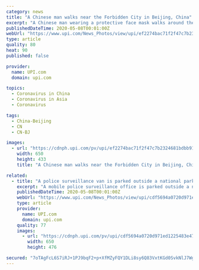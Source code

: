 ```yaml
---
category: news
title: "A Chinese man walks near the Forbidden City in Beijing, China"
excerpt: "A Chinese man wearing a protective face mask walks around the outskirts of the Forbidden City after the government lowered the Covid-19 threat to level two in Beijing on Thursday, May 7, 2020. Despite the easing of self-quarantine measures in the capital,"
publishedDateTime: 2020-05-08T00:01:00Z
webUrl: "https://www.upi.com/News_Photos/view/upi/ef2274bac71f2f47c7b2324681bdbb91/A-Chinese-man-walks-near-the-Forbidden-City-in-Beijing-China/"
type: article
quality: 80
heat: 90
published: false

provider:
  name: UPI.com
  domain: upi.com

topics:
  - Coronavirus in China
  - Coronavirus in Asia
  - Coronavirus

tags:
  - China-Beijing
  - CN
  - CN-BJ

images:
  - url: "https://cdnph.upi.com/pv/upi/ef2274bac71f2f47c7b2324681bdbb91/CHINA-COVID-19.jpg"
    width: 650
    height: 433
    title: "A Chinese man walks near the Forbidden City in Beijing, China"

related:
  - title: "A police surveillance van is parked outside a national park in Beijing, China"
    excerpt: "A mobile police surveillance office is parked outside a national park after the government lowered the Covid-19 threat to level two in Beijing on Thursday, May 7, 2020. Despite the easing of self-quarantine measures in the capital,"
    publishedDateTime: 2020-05-08T00:01:00Z
    webUrl: "https://www.upi.com/News_Photos/view/upi/cdf5694a0720d971ed1225483e47c186/A-police-surveillance-van-is-parked-outside-a-national-park-in-Beijing-China/"
    type: article
    provider:
      name: UPI.com
      domain: upi.com
    quality: 77
    images:
      - url: "https://cdnph.upi.com/pv/upi/cdf5694a0720d971ed1225483e47c186/CHINA-COVID-19.jpg"
        width: 650
        height: 476

secured: "7oTAgFcL6S7iRJ+1PJ9bqF2+p+XfMZyFQY1DLi8sy6Q83VxtKGd0SvkNlJ7Wg5FmqjI0MkC5DSaXItIZVv32BrlNF3F4SjVRnZXpCY2qc2Jzf+DMdQunf1tNjUSKXPgqxZet9H6s7ALfF9xIR4zT8WzqkEvTK6EYuAQl8jDOxMJa5WgElgDce+FQz68hyB3f1o+md1iiFo8XEyTnI/wI2iBX6bzF3dh33yZDt8nlt26DhVjfuVyHK1eyPyyOK7r54qw9shkj4Yq6gJI/Fa1HkZreLrYnbOtDM4HO2PylhlcIcWVp1c3QKMZJT96rv0w94J/8iqPJsH2NADoEa0mIQJPBD9IUqHKKjgkM924ZGdNlerg5+YK+KGfvdGhCC+/NtU+Da96gmBdbgIFxEIt35A7DoJY/ltLu0pR6cXHyiBluUDXpxH0eau4AyYwNLYDGKYusCh9wHqoYrBvtypMtGmBQAC5Em4donkZ/VLu2SHM=;kqSvUHc+23LCRJqL/YPxaQ=="
---
```


